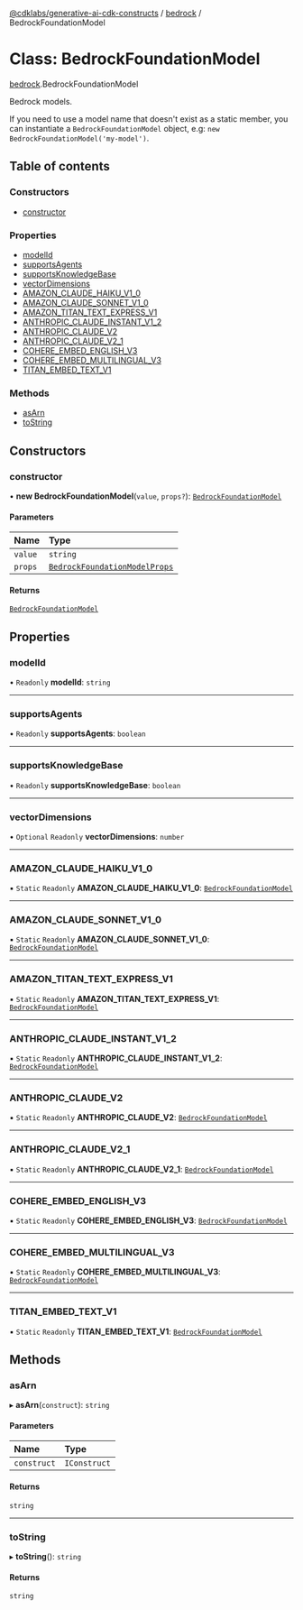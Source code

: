 [@cdklabs/generative-ai-cdk-constructs](../README.md) / [bedrock](../modules/bedrock.md) / BedrockFoundationModel

# Class: BedrockFoundationModel

[bedrock](../modules/bedrock.md).BedrockFoundationModel

Bedrock models.

If you need to use a model name that doesn't exist as a static member, you
can instantiate a `BedrockFoundationModel` object, e.g: `new BedrockFoundationModel('my-model')`.

## Table of contents

### Constructors

- [constructor](bedrock.BedrockFoundationModel.md#constructor)

### Properties

- [modelId](bedrock.BedrockFoundationModel.md#modelid)
- [supportsAgents](bedrock.BedrockFoundationModel.md#supportsagents)
- [supportsKnowledgeBase](bedrock.BedrockFoundationModel.md#supportsknowledgebase)
- [vectorDimensions](bedrock.BedrockFoundationModel.md#vectordimensions)
- [AMAZON\_CLAUDE\_HAIKU\_V1\_0](bedrock.BedrockFoundationModel.md#amazon_claude_haiku_v1_0)
- [AMAZON\_CLAUDE\_SONNET\_V1\_0](bedrock.BedrockFoundationModel.md#amazon_claude_sonnet_v1_0)
- [AMAZON\_TITAN\_TEXT\_EXPRESS\_V1](bedrock.BedrockFoundationModel.md#amazon_titan_text_express_v1)
- [ANTHROPIC\_CLAUDE\_INSTANT\_V1\_2](bedrock.BedrockFoundationModel.md#anthropic_claude_instant_v1_2)
- [ANTHROPIC\_CLAUDE\_V2](bedrock.BedrockFoundationModel.md#anthropic_claude_v2)
- [ANTHROPIC\_CLAUDE\_V2\_1](bedrock.BedrockFoundationModel.md#anthropic_claude_v2_1)
- [COHERE\_EMBED\_ENGLISH\_V3](bedrock.BedrockFoundationModel.md#cohere_embed_english_v3)
- [COHERE\_EMBED\_MULTILINGUAL\_V3](bedrock.BedrockFoundationModel.md#cohere_embed_multilingual_v3)
- [TITAN\_EMBED\_TEXT\_V1](bedrock.BedrockFoundationModel.md#titan_embed_text_v1)

### Methods

- [asArn](bedrock.BedrockFoundationModel.md#asarn)
- [toString](bedrock.BedrockFoundationModel.md#tostring)

## Constructors

### constructor

• **new BedrockFoundationModel**(`value`, `props?`): [`BedrockFoundationModel`](bedrock.BedrockFoundationModel.md)

#### Parameters

| Name | Type |
| :------ | :------ |
| `value` | `string` |
| `props` | [`BedrockFoundationModelProps`](../interfaces/bedrock.BedrockFoundationModelProps.md) |

#### Returns

[`BedrockFoundationModel`](bedrock.BedrockFoundationModel.md)

## Properties

### modelId

• `Readonly` **modelId**: `string`

___

### supportsAgents

• `Readonly` **supportsAgents**: `boolean`

___

### supportsKnowledgeBase

• `Readonly` **supportsKnowledgeBase**: `boolean`

___

### vectorDimensions

• `Optional` `Readonly` **vectorDimensions**: `number`

___

### AMAZON\_CLAUDE\_HAIKU\_V1\_0

▪ `Static` `Readonly` **AMAZON\_CLAUDE\_HAIKU\_V1\_0**: [`BedrockFoundationModel`](bedrock.BedrockFoundationModel.md)

___

### AMAZON\_CLAUDE\_SONNET\_V1\_0

▪ `Static` `Readonly` **AMAZON\_CLAUDE\_SONNET\_V1\_0**: [`BedrockFoundationModel`](bedrock.BedrockFoundationModel.md)

___

### AMAZON\_TITAN\_TEXT\_EXPRESS\_V1

▪ `Static` `Readonly` **AMAZON\_TITAN\_TEXT\_EXPRESS\_V1**: [`BedrockFoundationModel`](bedrock.BedrockFoundationModel.md)

___

### ANTHROPIC\_CLAUDE\_INSTANT\_V1\_2

▪ `Static` `Readonly` **ANTHROPIC\_CLAUDE\_INSTANT\_V1\_2**: [`BedrockFoundationModel`](bedrock.BedrockFoundationModel.md)

___

### ANTHROPIC\_CLAUDE\_V2

▪ `Static` `Readonly` **ANTHROPIC\_CLAUDE\_V2**: [`BedrockFoundationModel`](bedrock.BedrockFoundationModel.md)

___

### ANTHROPIC\_CLAUDE\_V2\_1

▪ `Static` `Readonly` **ANTHROPIC\_CLAUDE\_V2\_1**: [`BedrockFoundationModel`](bedrock.BedrockFoundationModel.md)

___

### COHERE\_EMBED\_ENGLISH\_V3

▪ `Static` `Readonly` **COHERE\_EMBED\_ENGLISH\_V3**: [`BedrockFoundationModel`](bedrock.BedrockFoundationModel.md)

___

### COHERE\_EMBED\_MULTILINGUAL\_V3

▪ `Static` `Readonly` **COHERE\_EMBED\_MULTILINGUAL\_V3**: [`BedrockFoundationModel`](bedrock.BedrockFoundationModel.md)

___

### TITAN\_EMBED\_TEXT\_V1

▪ `Static` `Readonly` **TITAN\_EMBED\_TEXT\_V1**: [`BedrockFoundationModel`](bedrock.BedrockFoundationModel.md)

## Methods

### asArn

▸ **asArn**(`construct`): `string`

#### Parameters

| Name | Type |
| :------ | :------ |
| `construct` | `IConstruct` |

#### Returns

`string`

___

### toString

▸ **toString**(): `string`

#### Returns

`string`
